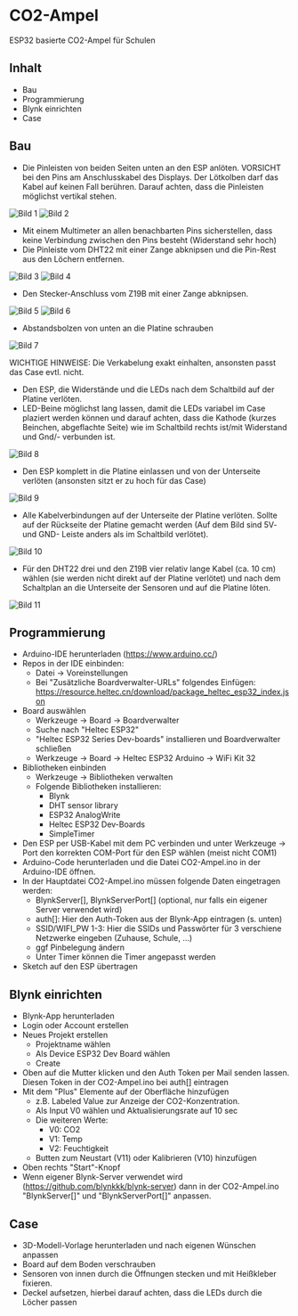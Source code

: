 # CO2-Ampel
ESP32 basierte CO2-Ampel für Schulen
## Inhalt
* Bau
* Programmierung
* Blynk einrichten
* Case
## Bau
* Die Pinleisten von beiden Seiten unten an den ESP anlöten. VORSICHT bei den Pins am Anschlusskabel des Displays. Der Lötkolben darf das Kabel auf keinen Fall berühren. Darauf achten, dass die Pinleisten möglichst vertikal stehen.

![Bild 1](/Bilder/01.jpg)
![Bild 2](/Bilder/02.jpg)

* Mit einem Multimeter an allen benachbarten Pins sicherstellen, dass keine Verbindung zwischen den Pins besteht (Widerstand sehr hoch)
* Die Pinleiste vom DHT22 mit einer Zange abknipsen und die Pin-Rest aus den Löchern entfernen.

![Bild 3](/Bilder/03.jpg)
![Bild 4](/Bilder/04.jpg)

* Den Stecker-Anschluss vom Z19B mit einer Zange abknipsen.

![Bild 5](/Bilder/05.jpg)
![Bild 6](/Bilder/06.jpg)

* Abstandsbolzen von unten an die Platine schrauben <br>

![Bild 7](/Bilder/07.jpg)

WICHTIGE HINWEISE: Die Verkabelung exakt einhalten, ansonsten passt das Case evtl. nicht.

* Den ESP, die Widerstände und die LEDs nach dem Schaltbild auf der Platine verlöten.
 * LED-Beine möglichst lang lassen, damit die LEDs variabel im Case plaziert werden können und darauf achten, dass die Kathode (kurzes Beinchen, abgeflachte Seite) wie im Schaltbild rechts ist/mit Widerstand und Gnd/- verbunden ist.
 
![Bild 8](/Bilder/08.jpg)
 
 * Den ESP komplett in die Platine einlassen und von der Unterseite verlöten (ansonsten sitzt er zu hoch für das Case)
 
![Bild 9](/Bilder/09.jpg)
 
* Alle Kabelverbindungen auf der Unterseite der Platine verlöten. Sollte auf der Rückseite der Platine gemacht werden (Auf dem Bild sind 5V- und GND- Leiste anders als im Schaltbild verlötet).

![Bild 10](/Bilder/10.jpg)

* Für den DHT22 drei und den Z19B vier relativ lange Kabel (ca. 10 cm) wählen (sie werden nicht direkt auf der Platine verlötet) und nach dem Schaltplan an die Unterseite der Sensoren und auf die Platine löten.

![Bild 11](/Bilder/11.jpg)

## Programmierung
* Arduino-IDE herunterladen (https://www.arduino.cc/)
* Repos in der IDE einbinden:
  * Datei -> Voreinstellungen
  * Bei "Zusätzliche Boardverwalter-URLs" folgendes Einfügen: https://resource.heltec.cn/download/package_heltec_esp32_index.json
* Board auswählen
  * Werkzeuge -> Board -> Boardverwalter
  * Suche nach "Heltec ESP32"
  * "Heltec ESP32 Series Dev-boards" installieren und Boardverwalter schließen
  * Werkzeuge -> Board -> Heltec ESP32 Arduino -> WiFi Kit 32
* Bibliotheken einbinden
  * Werkzeuge -> Bibliotheken verwalten
  * Folgende Bibliotheken installieren:
    * Blynk
    * DHT sensor library
    * ESP32 AnalogWrite
    * Heltec ESP32 Dev-Boards
    * SimpleTimer
* Den ESP per USB-Kabel mit dem PC verbinden und unter Werkzeuge -> Port den korrekten COM-Port für den ESP wählen (meist nicht COM1) 
* Arduino-Code herunterladen und die Datei CO2-Ampel.ino in der Arduino-IDE öffnen.
* In der Hauptdatei CO2-Ampel.ino müssen folgende Daten eingetragen werden:
  * BlynkServer[], BlynkServerPort[] (optional, nur falls ein eigener Server verwendet wird) 
  * auth[]: Hier den Auth-Token aus der Blynk-App eintragen (s. unten)
  * SSID/WIFI_PW 1-3: Hier die SSIDs und Passwörter für 3 verschiene Netzwerke eingeben (Zuhause, Schule, ...)
  * ggf Pinbelegung ändern
  * Unter Timer können die Timer angepasst werden
* Sketch auf den ESP übertragen
## Blynk einrichten
* Blynk-App herunterladen
* Login oder Account erstellen
* Neues Projekt erstellen
  * Projektname wählen
  * Als Device ESP32 Dev Board wählen
  * Create
* Oben auf die Mutter klicken und den Auth Token per Mail senden lassen. Diesen Token in der CO2-Ampel.ino bei auth[] eintragen
* Mit dem "Plus" Elemente auf der Oberfläche hinzufügen
  * z.B. Labeled Value zur Anzeige der CO2-Konzentration.
  * Als Input V0 wählen und Aktualisierungsrate auf 10 sec
  * Die weiteren Werte:
    * V0: CO2
    * V1: Temp
    * V2: Feuchtigkeit
  * Butten zum Neustart (V11) oder Kalibrieren (V10) hinzufügen
* Oben rechts "Start"-Knopf
* Wenn eigener Blynk-Server verwendet wird (https://github.com/blynkkk/blynk-server) dann in der CO2-Ampel.ino "BlynkServer[]" und "BlynkServerPort[]" anpassen. 
## Case
* 3D-Modell-Vorlage herunterladen und nach eigenen Wünschen anpassen
* Board auf dem Boden verschrauben
* Sensoren von innen durch die Öffnungen stecken und mit Heißkleber fixieren.
* Deckel aufsetzen, hierbei darauf achten, dass die LEDs durch die Löcher passen
